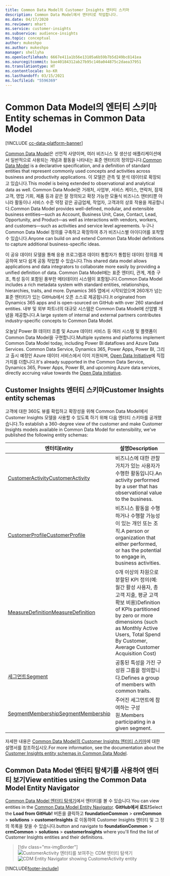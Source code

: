 ```yaml
---
title: Common Data Model의 Customer Insights 엔터티 스키마
description: Common Data Model에서 엔터티로 작업합니다.
ms.date: 04/17/2020
ms.reviewer: mhart
ms.service: customer-insights
ms.subservice: audience-insights
ms.topic: conceptual
author: mukeshpo
ms.author: mukeshpo
manager: shellyha
ms.openlocfilehash: 6667e411a1b56e13105a6b59b7b5d249bc8141ea
ms.sourcegitcommit: bae40184312ab27b95c140a044875c2daea37951
ms.translationtype: HT
ms.contentlocale: ko-KR
ms.lasthandoff: 03/15/2021
ms.locfileid: "5596369"
---
```

# <a name="entity-schemas-in-common-data-model"></a><span data-ttu-id="e3e3e-103">Common Data Model의 엔터티 스키마</span><span class="sxs-lookup"><span data-stu-id="e3e3e-103">Entity schemas in Common Data Model</span></span>

[!INCLUDE [cc-data-platform-banner](../includes/cc-data-platform-banner.md)]

<span data-ttu-id="e3e3e-104">[Common Data Model](/common-data-model/)은 선언적 사양이며, 여러 비즈니스 및 생산성 애플리케이션에서 일반적으로 사용되는 개념과 활동을 나타내는 표준 엔터티의 정의입니다.</span><span class="sxs-lookup"><span data-stu-id="e3e3e-104">[Common Data Model](/common-data-model/) is a declarative specification, and a definition of standard entities that represent commonly used concepts and activities across business and productivity applications.</span></span> <span data-ttu-id="e3e3e-105">이 모델은 관측 및 분석 데이터로 확장되고 있습니다.</span><span class="sxs-lookup"><span data-stu-id="e3e3e-105">This model is being extended to observational and analytical data as well.</span></span> <span data-ttu-id="e3e3e-106">Common Data Model은 거래처, 사업부, 서비스 케이스, 연락처, 잠재 고객, 영업 기회, 제품 등과 같은 잘 정의되고 확장 가능한 모듈식 비즈니스 엔터티뿐 아니라 활동이나 서비스 수준 약정 같은 공급업체, 작업자, 고객과의 상호 작용을 제공합니다.</span><span class="sxs-lookup"><span data-stu-id="e3e3e-106">Common Data Model provides well-defined, modular, and extensible business entities—such as Account, Business Unit, Case, Contact, Lead, Opportunity, and Product—as well as interactions with vendors, workers, and customers—such as activities and service level agreements.</span></span> <span data-ttu-id="e3e3e-107">누구나 Common Data Model 정의를 구축하고 확장하여 추가 비즈니스별 아이디어를 포착할 수 있습니다.</span><span class="sxs-lookup"><span data-stu-id="e3e3e-107">Anyone can build on and extend Common Data Model definitions to capture additional business-specific ideas.</span></span>

<span data-ttu-id="e3e3e-108">이 공유 데이터 모델을 통해 응용 프로그램과 데이터 통합자가 통합된 데이터 정의를 제공하여 보다 쉽게 공동 작업할 수 있습니다.</span><span class="sxs-lookup"><span data-stu-id="e3e3e-108">This shared data model allows applications and data integrators to collaborate more easily by providing a unified definition of data.</span></span> <span data-ttu-id="e3e3e-109">Common Data Model에는 표준 엔터티, 관계, 계층 구조, 특성 등이 포함된 풍부한 메타데이터 시스템이 포함됩니다.</span><span class="sxs-lookup"><span data-stu-id="e3e3e-109">Common Data Model includes a rich metadata system with standard entities, relationships, hierarchies, traits, and more.</span></span> <span data-ttu-id="e3e3e-110">Dynamics 365 앱에서 시작되었으며 260개가 넘는 표준 엔터티가 있는 GitHub에서 오픈 소스로 제공됩니다.</span><span class="sxs-lookup"><span data-stu-id="e3e3e-110">It originated from Dynamics 365 apps and is open-sourced on GitHub with over 260 standard entities.</span></span> <span data-ttu-id="e3e3e-111">내부 및 외부 파트너의 대규모 시스템은 Common Data Model에 산업별 개념을 제공합니다.</span><span class="sxs-lookup"><span data-stu-id="e3e3e-111">A large system of internal and external partners contributes industry-specific concepts to Common Data Model.</span></span>

<span data-ttu-id="e3e3e-112">오늘날 Power BI 데이터 흐름 및 Azure 데이터 서비스 등 여러 시스템 및 플랫폼이 Common Data Model을 구현합니다.</span><span class="sxs-lookup"><span data-stu-id="e3e3e-112">Multiple systems and platforms implement Common Data Model today, including Power BI dataflows and Azure Data Services.</span></span> <span data-ttu-id="e3e3e-113">Common Data Service, Dynamics 365, Power Apps, Power BI, 그리고 출시 예정인 Azure 데이터 서비스에서 이미 지원되며, [Open Data Initiative](https://www.microsoft.com/open-data-initiative)에 직접 가치를 더합니다.</span><span class="sxs-lookup"><span data-stu-id="e3e3e-113">It's already supported in the Common Data Service, Dynamics 365, Power Apps, Power BI, and upcoming Azure data services, directly accruing value towards the [Open Data Initiative](https://www.microsoft.com/open-data-initiative).</span></span>

## <a name="customer-insights-entity-schemas"></a><span data-ttu-id="e3e3e-114">Customer Insights 엔터티 스키마</span><span class="sxs-lookup"><span data-stu-id="e3e3e-114">Customer Insights entity schemas</span></span>

<span data-ttu-id="e3e3e-115">고객에 대한 360도 뷰를 확립하고 확장성을 위해 Common Data Model에서 Customer Insights 모델을 사용할 수 있도록 하기 위해 다음 엔터티 스키마를 공개했습니다.</span><span class="sxs-lookup"><span data-stu-id="e3e3e-115">To establish a 360-degree view of the customer and make Customer Insights models available in Common Data Model for extensibility, we've published the following entity schemas:</span></span>

| <span data-ttu-id="e3e3e-116">엔터티</span><span class="sxs-lookup"><span data-stu-id="e3e3e-116">Entity</span></span> | <span data-ttu-id="e3e3e-117">설명</span><span class="sxs-lookup"><span data-stu-id="e3e3e-117">Description</span></span> |
|---------|---------|
|[<span data-ttu-id="e3e3e-118">CustomerActivity</span><span class="sxs-lookup"><span data-stu-id="e3e3e-118">CustomerActivity</span></span>](/common-data-model/schema/core/applicationcommon/foundationcommon/crmcommon/solutions/customerinsights/customeractivity) | <span data-ttu-id="e3e3e-119">비즈니스에 대한 관찰 가치가 있는 사용자가 수행한 활동입니다.</span><span class="sxs-lookup"><span data-stu-id="e3e3e-119">An activity performed by a user that has observational value to the business.</span></span> |
|[<span data-ttu-id="e3e3e-120">CustomerProfile</span><span class="sxs-lookup"><span data-stu-id="e3e3e-120">CustomerProfile</span></span>](/common-data-model/schema/core/applicationcommon/foundationcommon/crmcommon/solutions/customerinsights/customerprofile) | <span data-ttu-id="e3e3e-121">비즈니스 활동을 수행하거나 수행할 가능성이 있는 개인 또는 조직.</span><span class="sxs-lookup"><span data-stu-id="e3e3e-121">A person or organization that either performed, or has the potential to engage in, business activities.</span></span> |
|[<span data-ttu-id="e3e3e-122">MeasureDefinition</span><span class="sxs-lookup"><span data-stu-id="e3e3e-122">MeasureDefinition</span></span>](/common-data-model/schema/core/applicationcommon/foundationcommon/crmcommon/solutions/customerinsights/measuredefinition) | <span data-ttu-id="e3e3e-123">0개 이상의 차원으로 분할된 KPI 정의(예: 월간 활성 사용자, 총 고객 지출, 평균 고객 확보 비용)</span><span class="sxs-lookup"><span data-stu-id="e3e3e-123">Definition of KPIs partitioned by zero or more dimensions (such as Monthly Active Users, Total Spend By Customer, Average Customer Acquisition Cost)</span></span> |
|[<span data-ttu-id="e3e3e-124">세그먼트</span><span class="sxs-lookup"><span data-stu-id="e3e3e-124">Segment</span></span>](/common-data-model/schema/core/applicationcommon/foundationcommon/crmcommon/solutions/customerinsights/segment) | <span data-ttu-id="e3e3e-125">공통된 특성을 가진 구성원 그룹을 정의합니다.</span><span class="sxs-lookup"><span data-stu-id="e3e3e-125">Defines a group of members with common traits.</span></span> |
|[<span data-ttu-id="e3e3e-126">SegmentMembership</span><span class="sxs-lookup"><span data-stu-id="e3e3e-126">SegmentMembership</span></span>](/common-data-model/schema/core/applicationcommon/foundationcommon/crmcommon/solutions/customerinsights/segmentmembership) | <span data-ttu-id="e3e3e-127">주어진 세그먼트에 참여하는 구성원.</span><span class="sxs-lookup"><span data-stu-id="e3e3e-127">Members participating in a given segment.</span></span> |

<span data-ttu-id="e3e3e-128">자세한 내용은 [Common Data Model의 Customer Insights 엔터티 스키마](/common-data-model/schema/core/applicationcommon/foundationcommon/crmcommon/solutions/customerinsights/overview)에 대한 설명서를 참조하십시오.</span><span class="sxs-lookup"><span data-stu-id="e3e3e-128">For more information, see the documentation about the [Customer Insights entity schemas in Common Data Model](/common-data-model/schema/core/applicationcommon/foundationcommon/crmcommon/solutions/customerinsights/overview).</span></span>

## <a name="view-entities-using-the-common-data-model-entity-navigator"></a><span data-ttu-id="e3e3e-129">Common Data Model 엔터티 탐색기를 사용하여 엔터티 보기</span><span class="sxs-lookup"><span data-stu-id="e3e3e-129">View entities using the Common Data Model Entity Navigator</span></span>

<span data-ttu-id="e3e3e-130">[Common Data Model 엔터티 탐색기](https://microsoft.github.io/CDM/)에서 엔터티를 볼 수 있습니다.</span><span class="sxs-lookup"><span data-stu-id="e3e3e-130">You can view entities in the [Common Data Model Entity Navigator](https://microsoft.github.io/CDM/).</span></span> <span data-ttu-id="e3e3e-131">**GitHub에서 로드!**</span><span class="sxs-lookup"><span data-stu-id="e3e3e-131">Select the **Load from GitHub!**</span></span> <span data-ttu-id="e3e3e-132">버튼을 클릭하고 **foundationCommon** > **crmCommon** > **solutions** > **customerInsights** 로 이동하여 Customer Insights 엔터티 및 그 정의 목록을 찾을 수 있습니다.</span><span class="sxs-lookup"><span data-stu-id="e3e3e-132">button and navigate to **foundationCommon** > **crmCommon** > **solutions** > **customerInsights** where you'll find the list of Customer Insights entities and their definitions.</span></span>
> [!div class="mx-imgBorder"]
> <span data-ttu-id="e3e3e-133">![CustomerActivity 엔터티를 보여주는 CDM 엔터티 탐색기](media/CDM-entity-navigator.png "CustomerActivity 엔터티를 보여주는 CDM 엔터티 탐색기")</span><span class="sxs-lookup"><span data-stu-id="e3e3e-133">![CDM Entity Navigator showing CustomerActivity entity](media/CDM-entity-navigator.png "CDM Entity Navigator showing CustomerActivity entity")</span></span>


[!INCLUDE[footer-include](../includes/footer-banner.md)]